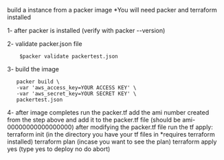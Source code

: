 build a instance from a packer image
*You will need packer and terraform installed

1- after packer is installed (verify with packer --version) 

2- validate packer.json file
```
    $packer validate packertest.json
```

3- build the image 
```
   packer build \
   -var 'aws_access_key=YOUR ACCESS KEY' \
   -var 'aws_secret_key=YOUR SECRET KEY' \
   packertest.json
```

4- after image completes run the packer.tf add the ami number created from the step above and add it to the packer.tf file (should be ami-00000000000000000) after modifying the packer.tf file run the tf apply:
   terraform init (in the directory you have your tf files in *requires terraform installed)
   terraform plan  (incase you want to see the plan)
   terraform apply
   yes (type yes to deploy no do abort)
